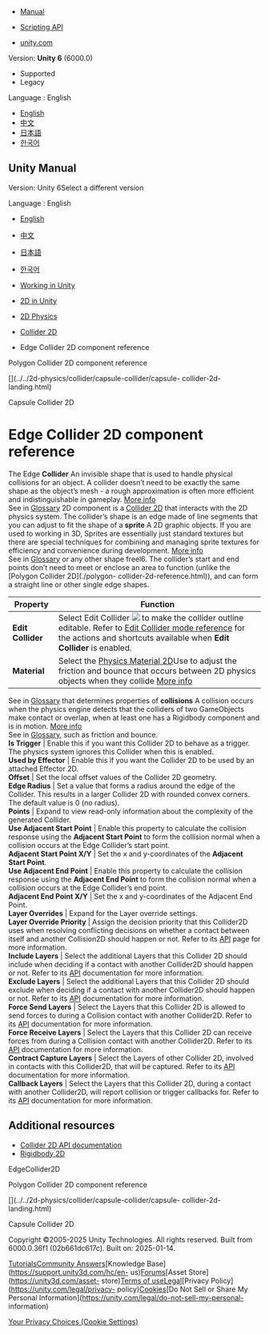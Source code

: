 [](https://docs.unity3d.com)

  * [Manual](../Manual/index.html)
  * [Scripting API](../ScriptReference/index.html)

  * [unity.com](https://unity.com/)

Version: **Unity 6** (6000.0)

  * Supported
  * Legacy

Language : English

  * [English](/Manual/2d-physics/collider/edge-collider-2d-reference.html)
  * [中文](/cn/current/Manual/2d-physics/collider/edge-collider-2d-reference.html)
  * [日本語](/ja/current/Manual/2d-physics/collider/edge-collider-2d-reference.html)
  * [한국어](/kr/current/Manual/2d-physics/collider/edge-collider-2d-reference.html)

[](https://docs.unity3d.com)

## Unity Manual

Version: Unity 6Select a different version

Language : English

  * [English](/Manual/2d-physics/collider/edge-collider-2d-reference.html)
  * [中文](/cn/current/Manual/2d-physics/collider/edge-collider-2d-reference.html)
  * [日本語](/ja/current/Manual/2d-physics/collider/edge-collider-2d-reference.html)
  * [한국어](/kr/current/Manual/2d-physics/collider/edge-collider-2d-reference.html)

  * [Working in Unity](../../working-in-unity.html)
  * [2D in Unity](../../Unity2D.html)
  * [2D Physics](../../2d-physics/2d-physics.html)
  * [Collider 2D](../../2d-physics/collider/collider-2d-landing.html)
  * Edge Collider 2D component reference

[](../../2d-physics/collider/polygon-collider-2d-reference.html)

Polygon Collider 2D component reference

[](../../2d-physics/collider/capsule-collider/capsule-
collider-2d-landing.html)

Capsule Collider 2D

# Edge Collider 2D component reference

The Edge **Collider** An invisible shape that is used to handle physical
collisions for an object. A collider doesn’t need to be exactly the same shape
as the object’s mesh - a rough approximation is often more efficient and
indistinguishable in gameplay. [More info](../../CollidersOverview.html)  
See in [Glossary](../../Glossary.html#Collider) 2D component is a [Collider
2D](./collider-2d-landing.html) that interacts with the 2D physics system. The
collider’s shape is an edge made of line segments that you can adjust to fit
the shape of a **sprite** A 2D graphic objects. If you are used to working in
3D, Sprites are essentially just standard textures but there are special
techniques for combining and managing sprite textures for efficiency and
convenience during development. [More info](../../sprite/sprite-landing.html)  
See in [Glossary](../../Glossary.html#Sprite) or any other shape freel6. The
collider’s start and end points don’t need to meet or enclose an area to
function (unlike the [Polygon Collider 2D](./polygon-
collider-2d-reference.html)), and can form a straight line or other single
edge shapes.

**Property** | **Function**  
---|---  
**Edit Collider** | Select Edit Collider ![](../../../uploads/Main/polyline-icon.png) to make the collider outline editable. Refer to [Edit Collider mode reference](edit-collider-mode-reference.html) for the actions and shortcuts available when **Edit Collider** is enabled.  
**Material** | Select the [Physics Material 2D](../physics-material-2d-reference.html)Use to adjust the friction and bounce that occurs between 2D physics objects when they collide [More info](../../2d-physics/physics-material-2d-reference.html)  
See in [Glossary](../../Glossary.html#PhysicsMaterial2D) that determines
properties of **collisions** A collision occurs when the physics engine
detects that the colliders of two GameObjects make contact or overlap, when at
least one has a Rigidbody component and is in motion. [More
info](../../CollidersOverview.html)  
See in [Glossary](../../Glossary.html#Collision), such as friction and bounce.  
**Is Trigger** | Enable this if you want this Collider 2D to behave as a trigger. The physics system ignores this Collider when this is enabled.  
**Used by Effector** | Enable this if you want the Collider 2D to be used by an attached Effector 2D.  
**Offset** | Set the local offset values of the Collider 2D geometry.  
**Edge Radius** | Set a value that forms a radius around the edge of the Collider. This results in a larger Collider 2D with rounded convex corners. The default value is 0 (no radius).  
**Points** | Expand to view read-only information about the complexity of the generated Collider.  
**Use Adjacent Start Point** | Enable this property to calculate the collision response using the **Adjacent Start Point** to form the collision normal when a collision occurs at the Edge Collider’s start point.  
**Adjacent Start Point X/Y** | Set the x and y-coordinates of the **Adjacent Start Point**.  
**Use Adjacent End Point** | Enable this property to calculate the collision response using the **Adjacent End Point** to form the collision normal when a collision occurs at the Edge Collider’s end point.  
**Adjacent End Point X/Y** | Set the x and y-coordinates of the Adjacent End Point.  
**Layer Overrides** | Expand for the Layer override settings.  
**Layer Override Priority** | Assign the decision priority that this Collider2D uses when resolving conflicting decisions on whether a contact between itself and another Collision2D should happen or not. Refer to its [API](../../../ScriptReference/Collider2D-layerOverridePriority.html) page for more information.  
**Include Layers** | Select the additional Layers that this Collider 2D should include when deciding if a contact with another Collider2D should happen or not. Refer to its [API](../../../ScriptReference/Collider2D-includeLayers.html) documentation for more information.  
**Exclude Layers** | Select the additional Layers that this Collider 2D should exclude when deciding if a contact with another Collider2D should happen or not. Refer to its [API](../../../ScriptReference/Collider2D-excludeLayers.html) documentation for more information.  
**Force Send Layers** | Select the Layers that this Collider 2D is allowed to send forces to during a Collision contact with another Collider2D. Refer to its [API](../../../ScriptReference/Collider2D-forceSendLayers.html) documentation for more information.  
**Force Receive Layers** | Select the Layers that this Collider 2D can receive forces from during a Collision contact with another Collider2D. Refer to its [API](../../../ScriptReference/Collider2D-forceReceiveLayers.html) documentation for more information.  
**Contract Capture Layers** | Select the Layers of other Collider 2D, involved in contacts with this Collider2D, that will be captured. Refer to its [API](../../../ScriptReference/Collider2D-contactCaptureLayers.html) documentation for more information.  
**Callback Layers** | Select the Layers that this Collider 2D, during a contact with another Collider2D, will report collision or trigger callbacks for. Refer to its [API](../../../ScriptReference/Collider2D-callbackLayers.html) documentation for more information.  
  
## Additional resources

  * [Collider 2D API documentation](../../../ScriptReference/Collider2D.html)
  * [Rigidbody 2D](../rigidbody/rigidbody-2d-landing.html)

EdgeCollider2D

[](../../2d-physics/collider/polygon-collider-2d-reference.html)

Polygon Collider 2D component reference

[](../../2d-physics/collider/capsule-collider/capsule-
collider-2d-landing.html)

Capsule Collider 2D

Copyright ©2005-2025 Unity Technologies. All rights reserved. Built from
6000.0.36f1 (02b661dc617c). Built on: 2025-01-14.

[Tutorials](https://learn.unity.com/)[Community
Answers](https://answers.unity3d.com)[Knowledge
Base](https://support.unity3d.com/hc/en-
us)[Forums](https://forum.unity3d.com)[Asset Store](https://unity3d.com/asset-
store)[Terms of
use](https://docs.unity3d.com/Manual/TermsOfUse.html)[Legal](https://unity.com/legal)[Privacy
Policy](https://unity.com/legal/privacy-
policy)[Cookies](https://unity.com/legal/cookie-policy)[Do Not Sell or Share
My Personal Information](https://unity.com/legal/do-not-sell-my-personal-
information)

[Your Privacy Choices (Cookie Settings)](javascript:void\(0\);)

